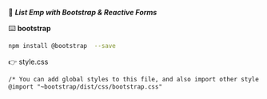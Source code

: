 :beginner: _**List Emp with Bootstrap & Reactive Forms**_  

:keyboard: **bootstrap**  

```sh
npm install @bootstrap  --save 
```

:point_right: style.css
```html
/* You can add global styles to this file, and also import other style files */
@import "~bootstrap/dist/css/bootstrap.css"
```
